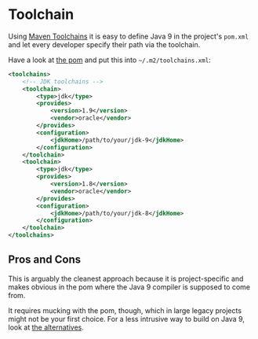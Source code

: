 # Toolchain

Using [Maven Toolchains][mvn-toolchains] it is easy to define Java 9 in the project's `pom.xml` and let every developer specify their path via the toolchain.

Have a look at [the pom](pom.xml) and put this into `~/.m2/toolchains.xml`:

```xml
<toolchains>
	<!-- JDK toolchains -->
	<toolchain>
		<type>jdk</type>
		<provides>
			<version>1.9</version>
			<vendor>oracle</vendor>
		</provides>
		<configuration>
			<jdkHome>/path/to/your/jdk-9</jdkHome>
		</configuration>
	</toolchain>
	<toolchain>
		<type>jdk</type>
		<provides>
			<version>1.8</version>
			<vendor>oracle</vendor>
		</provides>
		<configuration>
			<jdkHome>/path/to/your/jdk-8</jdkHome>
		</configuration>
	</toolchain>
</toolchains>
```

## Pros and Cons

This is arguably the cleanest approach because it is project-specific and makes obvious in the pom where the Java 9 compiler is supposed to come from.

It requires mucking with the pom, though, which in large legacy projects might not be your first choice.
For a less intrusive way to build on Java 9, look at [the alternatives](..).

[mvn-toolchains]: https://maven.apache.org/guides/mini/guide-using-toolchains.html
